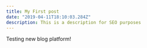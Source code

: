 ```yaml
---
title: My First post
date: "2019-04-11T18:10:03.284Z"
description: This is a description for SEO purposes
---
```


Testing new blog platform!